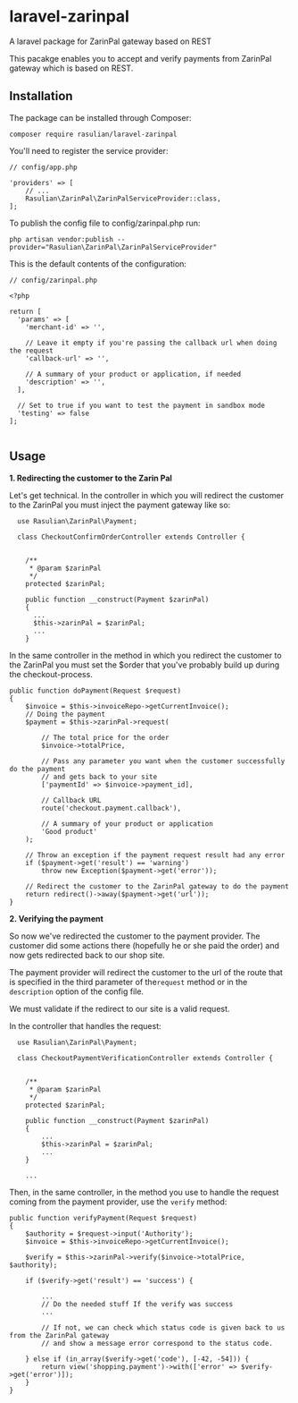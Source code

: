 # laravel-zarinpal
A laravel package for ZarinPal gateway based on REST

This pacakge enables you to accept and verify payments from ZarinPal gateway which is based on REST.

## Installation
The package can be installed through Composer:
```
composer require rasulian/laravel-zarinpal
```
  
You'll need to register the service provider:
```
// config/app.php

'providers' => [
    // ...
    Rasulian\ZarinPal\ZarinPalServiceProvider::class,
];
```

To publish the config file to config/zarinpal.php run:
```
php artisan vendor:publish --provider="Rasulian\ZarinPal\ZarinPalServiceProvider"
```

This is the default contents of the configuration:

```
// config/zarinpal.php

<?php

return [
  'params' => [
    'merchant-id' => '',

    // Leave it empty if you're passing the callback url when doing the request
    'callback-url' => '',

    // A summary of your product or application, if needed
    'description' => '',
  ],

  // Set to true if you want to test the payment in sandbox mode
  'testing' => false
];


```

## Usage

**1. Redirecting the customer to the Zarin Pal**

Let's get technical. In the controller in which you will redirect the customer to the ZarinPal you must inject the payment gateway like so:

```
  use Rasulian\ZarinPal\Payment;

  class CheckoutConfirmOrderController extends Controller {


    /**
     * @param $zarinPal
     */
    protected $zarinPal;

    public function __construct(Payment $zarinPal)
    {
      ...
      $this->zarinPal = $zarinPal;
      ...
    }
```

In the same controller in the method in which you redirect the customer to the ZarinPal you must set the $order that you've probably build up during the checkout-process.

```
public function doPayment(Request $request)
{
    $invoice = $this->invoiceRepo->getCurrentInvoice();
    // Doing the payment
    $payment = $this->zarinPal->request(
    
        // The total price for the order
        $invoice->totalPrice,
        
        // Pass any parameter you want when the customer successfully do the payment
        // and gets back to your site
        ['paymentId' => $invoice->payment_id],
        
        // Callback URL
        route('checkout.payment.callback'),
        
        // A summary of your product or application
        'Good product'
    );

    // Throw an exception if the payment request result had any error
    if ($payment->get('result') == 'warning')
        throw new Exception($payment->get('error'));

    // Redirect the customer to the ZarinPal gateway to do the payment
    return redirect()->away($payment->get('url'));
}
```


**2. Verifying the payment**

So now we've redirected the customer to the payment provider. The customer did some actions there (hopefully he or she paid the order) and now gets redirected back to our shop site.

The payment provider will redirect the customer to the url of the route that is specified in the third parameter of the`request` method or in the `description` option of the config file.

We must validate if the redirect to our site is a valid request.

In the controller that handles the request:

```
  use Rasulian\ZarinPal\Payment;

  class CheckoutPaymentVerificationController extends Controller {


    /**
     * @param $zarinPal
     */
    protected $zarinPal;

    public function __construct(Payment $zarinPal)
    {
        ...
        $this->zarinPal = $zarinPal;
        ...
    }
    
    ...
```

Then, in the same controller, in the method you use to handle the request coming from the payment provider, use the `verify` method:

```
public function verifyPayment(Request $request)
{
    $authority = $request->input('Authority');
    $invoice = $this->invoiceRepo->getCurrentInvoice();

    $verify = $this->zarinPal->verify($invoice->totalPrice, $authority);

    if ($verify->get('result') == 'success') {

        ...
        // Do the needed stuff If the verify was success
        ...

        // If not, we can check which status code is given back to us from the ZarinPal gateway
        // and show a message error correspond to the status code.

    } else if (in_array($verify->get('code'), [-42, -54])) {
        return view('shopping.payment')->with(['error' => $verify->get('error')]);
    }
}
```
